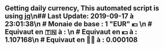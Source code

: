## Getting daily currency, This automated script is using [jq](https://stedolan.github.io/jq/)\n## Last Update:  2019-09-17 à 23:01:38\n # Monaie de base : 1 "EUR" 💶 \n # Equivaut en 🇹🇳 à :  \n # Equivaut en 💵 à : 1.107168\n # Equivaut en 🐱‍💻 à :  0.000108
